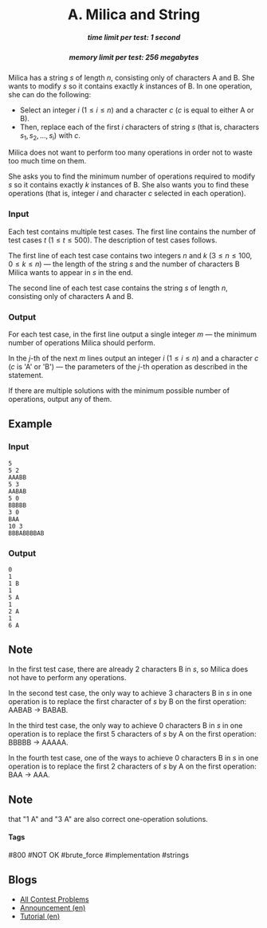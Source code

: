 <h1 style='text-align: center;'> A. Milica and String</h1>

<h5 style='text-align: center;'>time limit per test: 1 second</h5>
<h5 style='text-align: center;'>memory limit per test: 256 megabytes</h5>

Milica has a string $s$ of length $n$, consisting only of characters A and B. She wants to modify $s$ so it contains exactly $k$ instances of B. In one operation, she can do the following:

* Select an integer $i$ ($1 \leq i \leq n$) and a character $c$ ($c$ is equal to either A or B).
* Then, replace each of the first $i$ characters of string $s$ (that is, characters $s_1, s_2, \ldots, s_i$) with $c$.

Milica does not want to perform too many operations in order not to waste too much time on them.

She asks you to find the minimum number of operations required to modify $s$ so it contains exactly $k$ instances of B. She also wants you to find these operations (that is, integer $i$ and character $c$ selected in each operation).

### Input

Each test contains multiple test cases. The first line contains the number of test cases $t$ ($1 \leq t \leq 500$). The description of test cases follows.

The first line of each test case contains two integers $n$ and $k$ ($3 \leq n \leq 100$, $0 \leq k \leq n$) — the length of the string $s$ and the number of characters B Milica wants to appear in $s$ in the end.

The second line of each test case contains the string $s$ of length $n$, consisting only of characters A and B.

### Output

For each test case, in the first line output a single integer $m$ — the minimum number of operations Milica should perform.

In the $j$-th of the next $m$ lines output an integer $i$ ($1 \le i \le n$) and a character $c$ ($c$ is 'A' or 'B') — the parameters of the $j$-th operation as described in the statement.

If there are multiple solutions with the minimum possible number of operations, output any of them.

## Example

### Input


```text
5
5 2
AAABB
5 3
AABAB
5 0
BBBBB
3 0
BAA
10 3
BBBABBBBAB
```
### Output


```text
0
1
1 B
1
5 A
1
2 A
1
6 A
```
## Note

In the first test case, there are already $2$ characters B in $s$, so Milica does not have to perform any operations.

In the second test case, the only way to achieve $3$ characters B in $s$ in one operation is to replace the first character of $s$ by B on the first operation: AABAB $\rightarrow$ BABAB.

In the third test case, the only way to achieve $0$ characters B in $s$ in one operation is to replace the first $5$ characters of $s$ by A on the first operation: BBBBB $\rightarrow$ AAAAA.

In the fourth test case, one of the ways to achieve $0$ characters B in $s$ in one operation is to replace the first $2$ characters of $s$ by A on the first operation: BAA $\rightarrow$ AAA. 
## Note

 that "1 A" and "3 A" are also correct one-operation solutions.



#### Tags 

#800 #NOT OK #brute_force #implementation #strings 

## Blogs
- [All Contest Problems](../Codeforces_Round_910_(Div._2).md)
- [Announcement (en)](../blogs/Announcement_(en).md)
- [Tutorial (en)](../blogs/Tutorial_(en).md)
